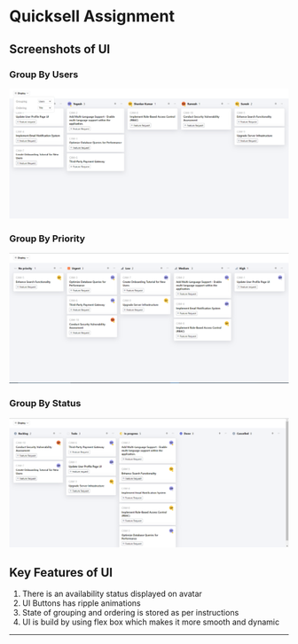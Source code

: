 # Quicksell Assignment

## Screenshots of UI

### Group By Users
![](screenshots/groupbyuser.png)

### Group By Priority
![](screenshots/groupbypriority.png)

### Group By Status
![](screenshots/groupbystatus.png)

## Key Features of UI
1. There is an availability status displayed on avatar
2. UI Buttons has ripple animations 
3.  State of grouping and ordering is stored as per instructions
4.   UI is build by using flex box which makes it more smooth and dynamic

---